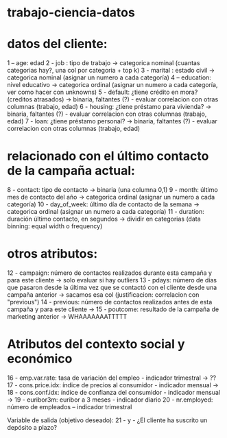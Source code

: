# trabajo-ciencia-datos

# datos del cliente:
1 – age: edad 
2 - job : tipo de trabajo -> categorica nominal (cuantas categorias hay?, una col por categoria + top k)
3 - marital : estado civil -> categorica nominal (asignar un numero a cada categoría)
4 – education: nivel educativo -> categorica ordinal (asignar un numero a cada categoría, ver como hacer con unknowns)
5 - default: ¿tiene crédito en mora? (creditos atrasados) -> binaria, faltantes (?) - evaluar correlacion con otras columnas (trabajo, edad) 
6 - housing: ¿tiene préstamo para vivienda? -> binaria, faltantes (?) - evaluar correlacion con otras columnas (trabajo, edad) 
7 - loan: ¿tiene préstamo personal? -> binaria, faltantes (?) - evaluar correlacion con otras columnas (trabajo, edad) 

# relacionado con el último contacto de la campaña actual:
8 - contact: tipo de contacto -> binaria (una columna 0,1)
9 - month: último mes de contacto del año -> categorica ordinal (asignar un numero a cada categoría)
10 - day_of_week: último día de contacto de la semana -> categorica ordinal (asignar un numero a cada categoría)
11 - duration: duración último contacto, en segundos -> dividir en categorias (data binning: equal width o frequency)

# otros atributos:
12 - campaign: número de contactos realizados durante esta campaña y para este cliente -> solo evaluar si hay outliers
13 - pdays: número de días que pasaron desde la última vez que se contactó con el cliente desde una campaña anterior -> sacamos esa col (justificacion: correlacion con "previous")
14 - previous: número de contactos realizados antes de esta campaña y para este cliente -> 
15 - poutcome: resultado de la campaña de marketing anterior -> WHAAAAAAATTTTT

# Atributos del contexto social y económico
16 - emp.var.rate: tasa de variación del empleo - indicador trimestral -> ??
17 - cons.price.idx: índice de precios al consumidor - indicador mensual -> 
18 - cons.conf.idx: índice de confianza del consumidor - indicador mensual -> 
19 - euribor3m: euribor a 3 meses - indicador diario
20 - nr.employed: número de empleados – indicador trimestral 

Variable de salida (objetivo deseado):
21 - y - ¿El cliente ha suscrito un depósito a plazo? 
